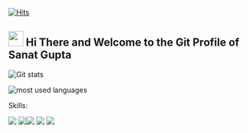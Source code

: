 [![Hits](https://hits.seeyoufarm.com/api/count/incr/badge.svg?url=https%3A%2F%2Fgithub.com%2Fsanatg&count_bg=%2379C83D&title_bg=%23555555&icon=&icon_color=%23E7E7E7&title=Profile+views&edge_flat=false)](https://hits.seeyoufarm.com)

## <img src="https://raw.githubusercontent.com/MartinHeinz/MartinHeinz/master/wave.gif" width="30px"> Hi There and Welcome to the Git Profile of Sanat Gupta  

![Git stats](https://github-readme-stats.vercel.app/api?username=sanatg&count_private=true)

![most used languages](https://github-readme-stats.vercel.app/api/top-langs/?username=sanatg&layout=compact)

Skills:

<img src="https://img.shields.io/badge/Dart-0175C2?style=for-the-badge&logo=dart&logoColor=white">  <img src="https://img.shields.io/badge/Python-3776AB?style=for-the-badge&logo=python&logoColor=white"><img src="https://img.shields.io/badge/Flask-000000?style=for-the-badge&logo=flask&logoColor=white">  <img src="https://img.shields.io/badge/Django-092E20?style=for-the-badge&logo=django&logoColor=white">  <img src="https://img.shields.io/badge/JavaScript-323330?style=for-the-badge&logo=javascript&logoColor=F7DF1E">  
<!---
sanatg/sanatg is a ✨ special ✨ repository because its `README.md` (this file) appears on your GitHub profile.
You can click the Preview link to take a look at your changes.
--->
